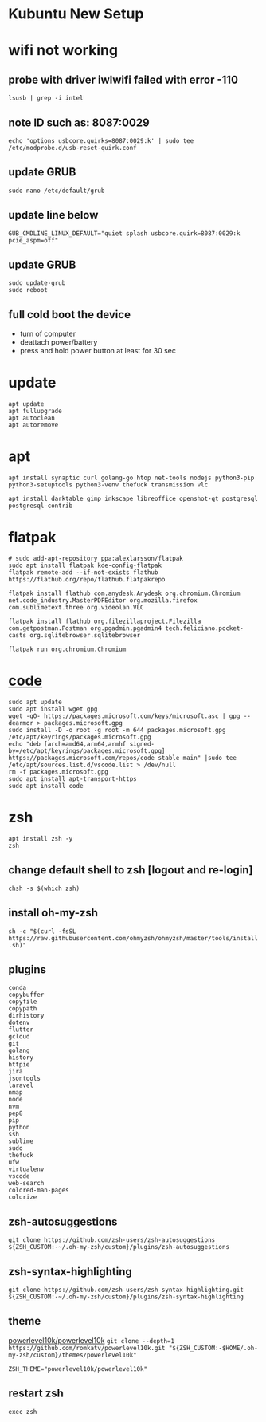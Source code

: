 # Kubuntu New Setup
# wifi not working
## probe with driver iwlwifi failed with error -110
```
lsusb | grep -i intel
```
## note ID such as: 8087:0029
```
echo 'options usbcore.quirks=8087:0029:k' | sudo tee /etc/modprobe.d/usb-reset-quirk.conf
```
## update GRUB
```
sudo nano /etc/default/grub
```
## update line below
```
GUB_CMDLINE_LINUX_DEFAULT="quiet splash usbcore.quirk=8087:0029:k pcie_aspm=off"
```
## update GRUB
```
sudo update-grub
sudo reboot
```
## full cold boot the device
- turn of computer
- deattach power/battery
- press and hold power button at least for 30 sec

# update
```
apt update
apt fullupgrade
apt autoclean
apt autoremove
```
# apt
```
apt install synaptic curl golang-go htop net-tools nodejs python3-pip python3-setuptools python3-venv thefuck transmission vlc

apt install darktable gimp inkscape libreoffice openshot-qt postgresql postgresql-contrib
```
# flatpak

```
# sudo add-apt-repository ppa:alexlarsson/flatpak
sudo apt install flatpak kde-config-flatpak
flatpak remote-add --if-not-exists flathub https://flathub.org/repo/flathub.flatpakrepo

flatpak install flathub com.anydesk.Anydesk org.chromium.Chromium net.code_industry.MasterPDFEditor org.mozilla.firefox com.sublimetext.three org.videolan.VLC

flatpak install flathub org.filezillaproject.Filezilla com.getpostman.Postman org.pgadmin.pgadmin4 tech.feliciano.pocket-casts org.sqlitebrowser.sqlitebrowser

flatpak run org.chromium.Chromium
```
# [code](https://code.visualstudio.com/docs/setup/linux)
```
sudo apt update
sudo apt install wget gpg
wget -qO- https://packages.microsoft.com/keys/microsoft.asc | gpg --dearmor > packages.microsoft.gpg
sudo install -D -o root -g root -m 644 packages.microsoft.gpg /etc/apt/keyrings/packages.microsoft.gpg
echo "deb [arch=amd64,arm64,armhf signed-by=/etc/apt/keyrings/packages.microsoft.gpg] https://packages.microsoft.com/repos/code stable main" |sudo tee /etc/apt/sources.list.d/vscode.list > /dev/null
rm -f packages.microsoft.gpg
sudo apt install apt-transport-https
sudo apt install code
```
# zsh
```
apt install zsh -y
zsh
```
## change default shell to zsh [logout and re-login]
`chsh -s $(which zsh)`
## install oh-my-zsh
`sh -c "$(curl -fsSL https://raw.githubusercontent.com/ohmyzsh/ohmyzsh/master/tools/install.sh)"`
## plugins
```
conda
copybuffer
copyfile
copypath
dirhistory
dotenv
flutter
gcloud
git
golang
history
httpie
jira
jsontools
laravel
nmap
node
nvm
pep8
pip
python
ssh
sublime
sudo
thefuck
ufw
virtualenv
vscode
web-search
colored-man-pages
colorize
```
## zsh-autosuggestions
`git clone https://github.com/zsh-users/zsh-autosuggestions ${ZSH_CUSTOM:-~/.oh-my-zsh/custom}/plugins/zsh-autosuggestions`

## zsh-syntax-highlighting
`git clone https://github.com/zsh-users/zsh-syntax-highlighting.git ${ZSH_CUSTOM:-~/.oh-my-zsh/custom}/plugins/zsh-syntax-highlighting`

## theme
[powerlevel10k/powerlevel10k](https://github.com/romkatv/powerlevel10k)
`git clone --depth=1 https://github.com/romkatv/powerlevel10k.git "${ZSH_CUSTOM:-$HOME/.oh-my-zsh/custom}/themes/powerlevel10k"`

`ZSH_THEME="powerlevel10k/powerlevel10k"`

## restart zsh
`exec zsh`
